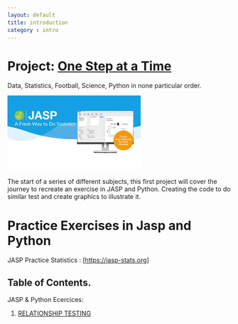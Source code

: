```yaml
---
layout: default
title: introduction
category : intro
---
```

# Project: [One Step at a Time](https://aliwualk.github.io/One-Step-at-a-Time)
Data, Statistics, Football, Science, Python in none particular order.

![image](./assets/jasp.jpg)

The start of a series of different subjects, this first project will cover the journey to recreate an exercise in JASP and Python. Creating the code to do similar test and create graphics to illustrate it.

# Practice Exercises in Jasp and Python
JASP Practice Statistics : [https://jasp-stats.org]

## Table of Contents. 

JASP & Python Ecercices:

1.	[RELATIONSHIP TESTING](/exercise1.md)
